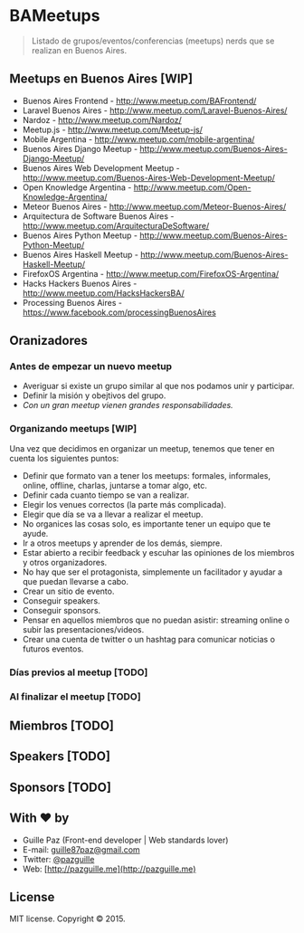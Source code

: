 # BAMeetups
> Listado de grupos/eventos/conferencias (meetups) nerds que se realizan en Buenos Aires.

## Meetups en Buenos Aires [WIP]

- Buenos Aires Frontend - http://www.meetup.com/BAFrontend/
- Laravel Buenos Aires - http://www.meetup.com/Laravel-Buenos-Aires/
- Nardoz - http://www.meetup.com/Nardoz/
- Meetup.js - http://www.meetup.com/Meetup-js/
- Mobile Argentina - http://www.meetup.com/mobile-argentina/
- Buenos Aires Django Meetup - http://www.meetup.com/Buenos-Aires-Django-Meetup/
- Buenos Aires Web Development Meetup - http://www.meetup.com/Buenos-Aires-Web-Development-Meetup/
- Open Knowledge Argentina - http://www.meetup.com/Open-Knowledge-Argentina/
- Meteor Buenos Aires - http://www.meetup.com/Meteor-Buenos-Aires/
- Arquitectura de Software Buenos Aires - http://www.meetup.com/ArquitecturaDeSoftware/
- Buenos Aires Python Meetup - http://www.meetup.com/Buenos-Aires-Python-Meetup/
- Buenos Aires Haskell Meetup - http://www.meetup.com/Buenos-Aires-Haskell-Meetup/
- FirefoxOS Argentina - http://www.meetup.com/FirefoxOS-Argentina/
- Hacks Hackers Buenos Aires - http://www.meetup.com/HacksHackersBA/
- Processing Buenos Aires - https://www.facebook.com/processingBuenosAires

## Oranizadores

### Antes de empezar un nuevo meetup

- Averiguar si existe un grupo similar al que nos podamos unir y participar.
- Definir la misión y obejtivos del grupo.
- *Con un gran meetup vienen grandes responsabilidades.*

### Organizando meetups [WIP]

Una vez que decidimos en organizar un meetup, tenemos que tener en cuenta los siguientes puntos:

- Definir que formato van a tener los meetups: formales, informales, online, offline, charlas, juntarse a tomar algo, etc.
- Definir cada cuanto tiempo se van a realizar.
- Elegir los venues correctos (la parte más complicada).
- Elegir que día se va a llevar a realizar el meetup.
- No organices las cosas solo, es importante tener un equipo que te ayude.
- Ir a otros meetups y aprender de los demás, siempre.
- Estar abierto a recibir feedback y escuhar las opiniones de los miembros y otros organizadores.
- No hay que ser el protagonista, simplemente un facilitador y ayudar a que puedan llevarse a cabo.
- Crear un sitio de evento.
- Conseguir speakers.
- Conseguir sponsors.
- Pensar en aquellos miembros que no puedan asistir: streaming online o subir las presentaciones/videos.
- Crear una cuenta de twitter o un hashtag para comunicar noticias o futuros eventos.

### Días previos al meetup [TODO]


### Al finalizar el meetup [TODO]


## Miembros [TODO]

## Speakers [TODO]

## Sponsors [TODO]


## With ❤ by
- Guille Paz (Front-end developer | Web standards lover)
- E-mail: [guille87paz@gmail.com](mailto:guille87paz@gmail.com)
- Twitter: [@pazguille](http://twitter.com/pazguille)
- Web: [http://pazguille.me](http://pazguille.me)

## License
MIT license. Copyright © 2015.
